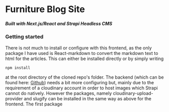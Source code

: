 # Furniture Blog Site

##### Built with Next.js/React and Strapi Headless CMS

### Getting started

There is not much to install or configure with this frontend, as the only package I have used is React-markdown to convert the markdown text to html for the articles. This can either be installed directly or by simply writing
  
    npm install
    
at the root directory of the cloned repo's folder. The backend (which can be found here: [Github](https://github.com/jaw162/blog-site-strapi-backend)) needs a bit more configuring but, mainly due to the requirement of a cloudinary account in order to host images which Strapi cannot do natively. However the packages, namely cloudinary-upload-provider and slugify can be installed in the same way as above for the frontend. The first package
